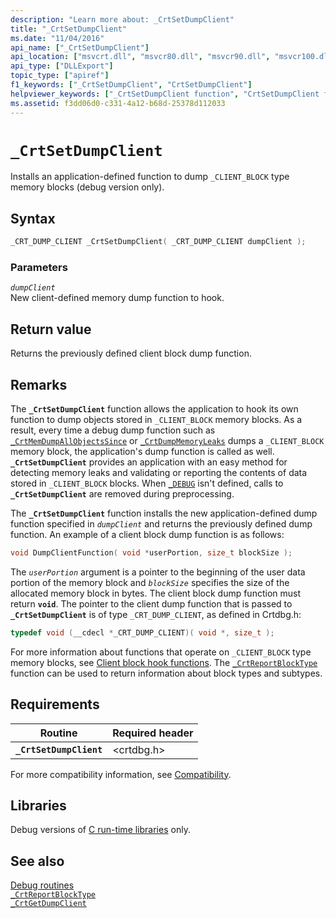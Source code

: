 ```yaml
---
description: "Learn more about: _CrtSetDumpClient"
title: "_CrtSetDumpClient"
ms.date: "11/04/2016"
api_name: ["_CrtSetDumpClient"]
api_location: ["msvcrt.dll", "msvcr80.dll", "msvcr90.dll", "msvcr100.dll", "msvcr100_clr0400.dll", "msvcr110.dll", "msvcr110_clr0400.dll", "msvcr120.dll", "msvcr120_clr0400.dll", "ucrtbase.dll"]
api_type: ["DLLExport"]
topic_type: ["apiref"]
f1_keywords: ["_CrtSetDumpClient", "CrtSetDumpClient"]
helpviewer_keywords: ["_CrtSetDumpClient function", "CrtSetDumpClient function"]
ms.assetid: f3dd06d0-c331-4a12-b68d-25378d112033
---
```

# `_CrtSetDumpClient`

Installs an application-defined function to dump `_CLIENT_BLOCK` type memory blocks (debug version only).

## Syntax

```C
_CRT_DUMP_CLIENT _CrtSetDumpClient( _CRT_DUMP_CLIENT dumpClient );
```

### Parameters

*`dumpClient`*\
New client-defined memory dump function to hook.

## Return value

Returns the previously defined client block dump function.

## Remarks

The **`_CrtSetDumpClient`** function allows the application to hook its own function to dump objects stored in `_CLIENT_BLOCK` memory blocks. As a result, every time a debug dump function such as [`_CrtMemDumpAllObjectsSince`](crtmemdumpallobjectssince.md) or [`_CrtDumpMemoryLeaks`](crtdumpmemoryleaks.md) dumps a `_CLIENT_BLOCK` memory block, the application's dump function is called as well. **`_CrtSetDumpClient`** provides an application with an easy method for detecting memory leaks and validating or reporting the contents of data stored in `_CLIENT_BLOCK` blocks. When [`_DEBUG`](../debug.md) isn't defined, calls to **`_CrtSetDumpClient`** are removed during preprocessing.

The **`_CrtSetDumpClient`** function installs the new application-defined dump function specified in *`dumpClient`* and returns the previously defined dump function. An example of a client block dump function is as follows:

```C
void DumpClientFunction( void *userPortion, size_t blockSize );
```

The *`userPortion`* argument is a pointer to the beginning of the user data portion of the memory block and *`blockSize`* specifies the size of the allocated memory block in bytes. The client block dump function must return **`void`**. The pointer to the client dump function that is passed to **`_CrtSetDumpClient`** is of type `_CRT_DUMP_CLIENT`, as defined in Crtdbg.h:

```C
typedef void (__cdecl *_CRT_DUMP_CLIENT)( void *, size_t );
```

For more information about functions that operate on `_CLIENT_BLOCK` type memory blocks, see [Client block hook functions](../crt-debugging-techniques.md#client-block-hook-functions). The [`_CrtReportBlockType`](crtreportblocktype.md) function can be used to return information about block types and subtypes.

## Requirements

| Routine | Required header |
|---|---|
| **`_CrtSetDumpClient`** | \<crtdbg.h> |

For more compatibility information, see [Compatibility](../compatibility.md).

## Libraries

Debug versions of [C run-time libraries](../crt-library-features.md) only.

## See also

[Debug routines](../debug-routines.md)\
[`_CrtReportBlockType`](crtreportblocktype.md)\
[`_CrtGetDumpClient`](crtgetdumpclient.md)
